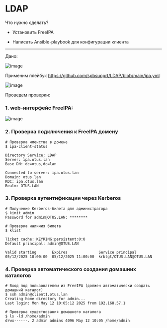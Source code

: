# LDAP

Что нужно сделать?

- Установить FreeIPA

- Написать Ansible-playbook для конфигурации клиента

---

Дано:

![image](https://github.com/user-attachments/assets/39ad0c96-ed52-46fd-b5d0-965421346194)

Применим плейбук  https://github.com/spbsupprt/LDAP/blob/main/ipa.yml


![image](https://github.com/user-attachments/assets/e0092e64-1231-4575-a639-485ba7a8d719)


Проведем проверки:


### 1. web-интерфейс FreeIPA:

![image](https://github.com/user-attachments/assets/88731e3e-75c4-4f1a-b3be-65d7eca149dd)


### 2. Проверка подключения к FreeIPA домену

```
# Проверка членства в домене
$ ipa-client-status

Directory Service: LDAP
Server: ipa.otus.lan
Base DN: dc=otus,dc=lan

Connected to server: ipa.otus.lan
Domain: otus.lan
KDC: ipa.otus.lan
Realm: OTUS.LAN
```
### 3. Проверка аутентификации через Kerberos

```
# Получение Kerberos-билета для администратора
$ kinit admin
Password for admin@OTUS.LAN: ********

# Проверка наличия билета
$ klist

Ticket cache: KEYRING:persistent:0:0
Default principal: admin@OTUS.LAN

Valid starting       Expires              Service principal
05/12/2025 10:00:00  05/12/2025 11:00:00  krbtgt/OTUS.LAN@OTUS.LAN
```


### 4. Проверка автоматического создания домашних каталогов


```
# Вход под пользователем из FreeIPA (должен автоматически создать домашний каталог)
$ ssh admin@client1.otus.lan
Creating home directory for admin...
Last login: Mon May 12 10:05:12 2025 from 192.168.57.1

# Проверка существования домашнего каталога
$ ls -ld /home/admin
drwx------. 2 admin admins 4096 May 12 10:05 /home/admin
```

